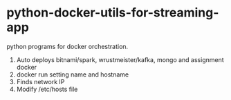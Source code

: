# python-docker-utils-for-streaming-app
python programs for docker orchestration.

1. Auto deploys bitnami/spark, wrustmeister/kafka, mongo and assignment docker
2. docker run setting name and hostname
3. Finds network IP
4. Modify /etc/hosts file


